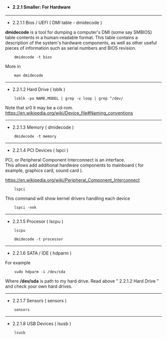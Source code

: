 

* #### 2.2.1 Smaller: For Hardware

----

* 2.2.1.1 Bios / UEFI ( DMI table - dmidecode )

**dmidecode** is a tool for dumping a computer's DMI (some say SMBIOS) table contents in a human-readable format. This table contains a description of the system's hardware components, as well as other useful pieces of information such as serial numbers and BIOS  revision.
```
    dmidecode -t bios
```
More in 
```
    man dmidecode
```

----

* 2.2.1.2 Hard Drive ( lsblk )

```
    lsblk -po NAME,MODEL | grep -v loop | grep ^/dev/
```

Note that sr0 it may be a cd-rom. 
<https://en.wikipedia.org/wiki/Device_file#Naming_conventions>

----

* 2.2.1.3 Memory ( dmidecode )

```
    dmidecode -t memory
```

----

* 2.2.1.4 PCI Devices ( lspci )

PCI, or Peripheral Component Interconnect is an interface.  
 This allows add additional hardware components to mainboard 
( for example, graphics card, sound card ).

<https://en.wikipedia.org/wiki/Peripheral_Component_Interconnect>

```
    lspci
```

This command will show kernel drivers handling each device
```
    lspci -nnk
```

----

* 2.2.1.5 Procesor ( lscpu )


```
    lscpu
```

```
    dmidecode -t processor
```

----

* 2.2.1.6 SATA / IDE ( hdparm )

For example
```
    sudo hdparm -i /dev/sda
```

Where **/dev/sda** is path to my hard drive.
Read above " 2.2.1.2 Hard Drive " and check your own hard drives.

----

* 2.2.1.7 Sensors ( sensors )

```
    sensors
```

----

* 2.2.1.8 USB Devices ( lsusb )

```
    lsusb
```

